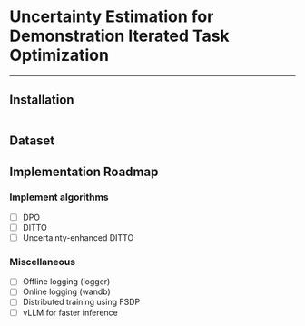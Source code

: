 # Uncertainty Estimation for Demonstration Iterated Task Optimization

---

## Installation

```bash

```

## Dataset

## Implementation Roadmap

### Implement algorithms
- [ ] DPO
- [ ] DITTO
- [ ] Uncertainty-enhanced DITTO

### Miscellaneous
- [ ] Offline logging (logger)
- [ ] Online logging (wandb)
- [ ] Distributed training using FSDP
- [ ] vLLM for faster inference
